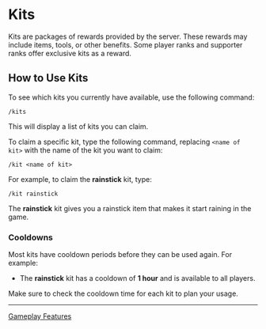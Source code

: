 # Kits

Kits are packages of rewards provided by the server. These rewards may include items, tools, or other benefits. Some player ranks and supporter ranks offer exclusive kits as a reward.

## How to Use Kits

To see which kits you currently have available, use the following command:

```
/kits
```

This will display a list of kits you can claim.

To claim a specific kit, type the following command, replacing `<name of kit>` with the name of the kit you want to claim:

```
/kit <name of kit>
```

For example, to claim the **rainstick** kit, type:

```
/kit rainstick
```

The **rainstick** kit gives you a rainstick item that makes it start raining in the game.

### Cooldowns
Most kits have cooldown periods before they can be used again. For example:

- The **rainstick** kit has a cooldown of **1 hour** and is available to all players.

Make sure to check the cooldown time for each kit to plan your usage.

---

[Gameplay Features](./README.md)
